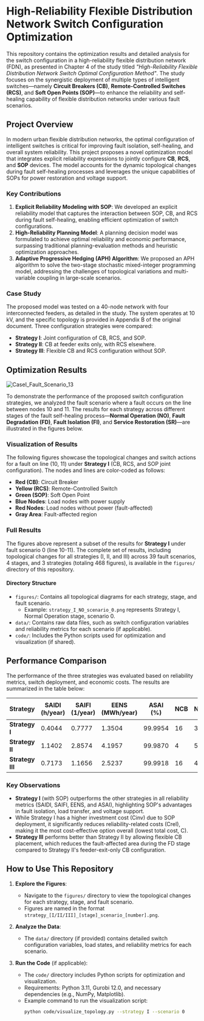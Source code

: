 # High-Reliability Flexible Distribution Network Switch Configuration Optimization

This repository contains the optimization results and detailed analysis for the switch configuration in a high-reliability flexible distribution network (FDN), as presented in Chapter 4 of the study titled *"High-Reliability Flexible Distribution Network Switch Optimal Configuration Method"*. The study focuses on the synergistic deployment of multiple types of intelligent switches—namely **Circuit Breakers (CB)**, **Remote-Controlled Switches (RCS)**, and **Soft Open Points (SOP)**—to enhance the reliability and self-healing capability of flexible distribution networks under various fault scenarios.

## Project Overview

In modern urban flexible distribution networks, the optimal configuration of intelligent switches is critical for improving fault isolation, self-healing, and overall system reliability. This project proposes a novel optimization model that integrates explicit reliability expressions to jointly configure **CB**, **RCS**, and **SOP** devices. The model accounts for the dynamic topological changes during fault self-healing processes and leverages the unique capabilities of SOPs for power restoration and voltage support.

### Key Contributions
1. **Explicit Reliability Modeling with SOP**: We developed an explicit reliability model that captures the interaction between SOP, CB, and RCS during fault self-healing, enabling efficient optimization of switch configurations.
2. **High-Reliability Planning Model**: A planning decision model was formulated to achieve optimal reliability and economic performance, surpassing traditional planning-evaluation methods and heuristic optimization approaches.
3. **Adaptive Progressive Hedging (APH) Algorithm**: We proposed an APH algorithm to solve the two-stage stochastic mixed-integer programming model, addressing the challenges of topological variations and multi-variable coupling in large-scale scenarios.

### Case Study
The proposed model was tested on a 40-node network with four interconnected feeders, as detailed in the study. The system operates at 10 kV, and the specific topology is provided in Appendix B of the original document. Three configuration strategies were compared:
- **Strategy I**: Joint configuration of CB, RCS, and SOP.
- **Strategy II**: CB at feeder exits only, with RCS elsewhere.
- **Strategy III**: Flexible CB and RCS configuration without SOP.

## Optimization Results
![CaseI_Fault_Scenario_13](https://github.com/user-attachments/assets/2853d162-4cef-485e-a991-75c5c2db3c3b)

To demonstrate the performance of the proposed switch configuration strategies, we analyzed the fault scenario where a fault occurs on the line between nodes 10 and 11. The results for each strategy across different stages of the fault self-healing process—**Normal Operation (NO)**, **Fault Degradation (FD)**, **Fault Isolation (FI)**, and **Service Restoration (SR)**—are illustrated in the figures below.

### Visualization of Results

The following figures showcase the topological changes and switch actions for a fault on line (10, 11) under **Strategy I** (CB, RCS, and SOP joint configuration). The nodes and lines are color-coded as follows:
- **Red (CB)**: Circuit Breaker
- **Yellow (RCS)**: Remote-Controlled Switch
- **Green (SOP)**: Soft Open Point
- **Blue Nodes**: Load nodes with power supply
- **Red Nodes**: Load nodes without power (fault-affected)
- **Gray Area**: Fault-affected region


### Full Results
The figures above represent a subset of the results for **Strategy I** under fault scenario 0 (line 10-11). The complete set of results, including topological changes for all strategies (I, II, and III) across 39 fault scenarios, 4 stages, and 3 strategies (totaling 468 figures), is available in the `figures/` directory of this repository.

#### Directory Structure
- `figures/`: Contains all topological diagrams for each strategy, stage, and fault scenario.
  - Example: `strategy_I_NO_scenario_0.png` represents Strategy I, Normal Operation stage, scenario 0.
- `data/`: Contains raw data files, such as switch configuration variables and reliability metrics for each scenario (if applicable).
- `code/`: Includes the Python scripts used for optimization and visualization (if shared).

## Performance Comparison

The performance of the three strategies was evaluated based on reliability metrics, switch deployment, and economic costs. The results are summarized in the table below:

| **Strategy** | **SAIDI (h/year)** | **SAIFI (1/year)** | **EENS (MWh/year)** | **ASAI (%)** | **NCB** | **NRCS** | **NSOP** | **Crel (万元)** | **Cinv (万元)** | **C (万元)** |
|--------------|--------------------|--------------------|---------------------|--------------|---------|----------|----------|----------------|----------------|-------------|
| **Strategy I** | 0.4044            | 0.7777            | 1.3504             | 99.9954      | 16      | 39       | 2        | 67.52         | 38.28         | 105.80      |
| **Strategy II** | 1.1402           | 2.8574            | 4.1957             | 99.9870      | 4       | 55       | 0        | 209.78        | 16.45         | 226.23      |
| **Strategy III** | 0.7173          | 1.1656            | 2.5237             | 99.9918      | 16      | 43       | 0        | 126.19        | 23.19         | 149.38      |

### Key Observations
- **Strategy I** (with SOP) outperforms the other strategies in all reliability metrics (SAIDI, SAIFI, EENS, and ASAI), highlighting SOP's advantages in fault isolation, load transfer, and voltage support.
- While Strategy I has a higher investment cost (Cinv) due to SOP deployment, it significantly reduces reliability-related costs (Crel), making it the most cost-effective option overall (lowest total cost, C).
- **Strategy III** performs better than Strategy II by allowing flexible CB placement, which reduces the fault-affected area during the FD stage compared to Strategy II's feeder-exit-only CB configuration.

## How to Use This Repository

1. **Explore the Figures**:
   - Navigate to the `figures/` directory to view the topological changes for each strategy, stage, and fault scenario.
   - Figures are named in the format `strategy_[I/II/III]_[stage]_scenario_[number].png`.

2. **Analyze the Data**:
   - The `data/` directory (if provided) contains detailed switch configuration variables, load states, and reliability metrics for each scenario.

3. **Run the Code** (if applicable):
   - The `code/` directory includes Python scripts for optimization and visualization.
   - Requirements: Python 3.11, Gurobi 12.0, and necessary dependencies (e.g., NumPy, Matplotlib).
   - Example command to run the visualization script:
     ```bash
     python code/visualize_topology.py --strategy I --scenario 0

